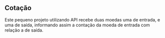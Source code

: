 ## Cotação

Este pequeno projeto utilizando API recebe duas moedas uma de entrada, e uma de saída, informando assim a contação da moeda de entrada com relação a de saída.
